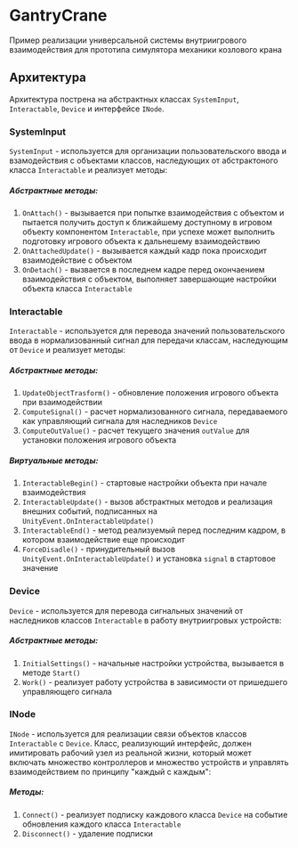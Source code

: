 # GantryCrane
Пример реализации универсальной системы внутриигрового взаимодействия для прототипа симулятора механики козлового крана 

## Архитектура
Архитектура пострена на абстрактных классах `SystemInput`, `Interactable`, `Device` и интерфейсе `INode`.

### SystemInput
`SystemInput` - используется для организации пользовательского ввода и взамодействия с объектами классов, наследующих от абстрактоного класса `Interactable` и реализует методы:
##### Абстрактные методы:
1. `OnAttach()` - вызывается при попытке взаимодействия с объектом и пытается получить доступ к ближайшему доступному в игровом объекту компонентом `Interactable`, при успехе может выполнить подготовку игрового объекта к дальнешему взаимодействию
2. `OnAttachedUpdate()` - вызывается каждый кадр пока происходит взаимодействие с объектом
3. `OnDetach()` - вызвается в последнем кадре перед окончаением взаимодействия с объектом, выполняет завершающие настройки объекта класса `Interactable`

### Interactable
`Interactable` - используется для перевода значений пользовательского ввода в нормализованный сигнал для передачи классам, наследующим от `Device` и реализует методы:
##### Абстрактные методы:
1. `UpdateObjectTrasform()` - обновление положения игрового объекта при взаимодействии
2. `ComputeSignal()` - расчет нормализованного сигнала, передаваемого как управляющий сигнала для наследников `Device`
3. `ComputeOutValue()` - расчет текущего значения `outValue` для установки положения игрового объекта
##### Виртуальные методы:
1. `InteractableBegin()` - стартовые настройки объекта при начале взаимодействия
2. `InteractableUpdate()` - вызов абстрактных методов и реализация внешних событий, подписанных на `UnityEvent.OnInteractableUpdate()`
3. `InteractableEnd()` - метод реализуемый перед последним кадром, в котором взаимодействие еще происходит
4. `ForceDisadle()` - принудительный вызов `UnityEvent.OnInteractableUpdate()` и установка `signal` в стартовое значение

### Device
`Device` - используется для перевода сигнальных значений от наследников классов `Interactable` в работу внутриигровых устройств:
##### Абстрактные методы:
1. `InitialSettings()` - начальные настройки устройства, вызывается в методе `Start()`
2. `Work()` - реализует работу устройства в зависимости от пришедшего управляющего сигнала

### INode
`INode` - используется для реализации связи объектов классов `Interactable` с `Device`. Класс, реализующий интерфейс, должен имитировать рабочий узел из реальной жизни, который может включать множество контроллеров и множество устройств и управлять взаимодействием по принципу "каждый с каждым":
##### Методы:
1. `Connect()` - реализует подписку каждового класса `Device` на событие обновления каждого класса `Interactable` 
2. `Disconnect()` - удаление подписки
